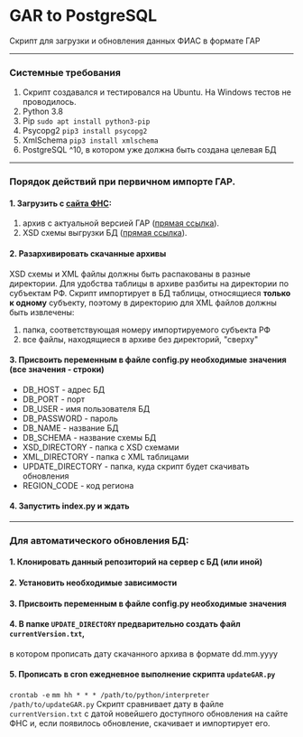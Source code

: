 # GAR to PostgreSQL
Скрипт для загрузки и обновления данных ФИАС в формате ГАР

* * *
### Системные требования
1. Скрипт создавался и тестировался на Ubuntu. На Windows тестов не проводилось.
2. Python 3.8
3. Pip `sudo apt install python3-pip`
4. Psycopg2 `pip3 install psycopg2`
5. XmlSchema `pip3 install xmlschema`
6. PostgreSQL ^10, в котором уже должна быть создана целевая БД
* * *

### Порядок действий при первичном импорте ГАР.

#### 1. Загрузить с [сайта ФНС](https://fias.nalog.ru/Updates):
1. архив с актуальной версией ГАР ([прямая ссылка](http://fias.nalog.ru/Public/Downloads/Actual/gar_xml.zip)).
2. XSD схемы выгрузки БД ([прямая ссылка](https://fias.nalog.ru/docs/gar_schemas.zip)).

#### 2. Разархивировать скачанные архивы
XSD схемы и XML файлы должны быть распакованы в разные директории.
Для удобства таблицы в архиве разбиты на директории по субъектам РФ.
Скрипт импортирует в БД таблицы, относящиеся **только к одному** субъекту,
поэтому в директорию для XML файлов должны быть извлечены:
1. папка, соответствующая номеру импортируемого субъекта РФ
2. все файлы, находящиеся в архиве без директорий, "сверху"

#### 3. Присвоить переменным в файле config.py необходимые значения (все значения - строки)
* DB_HOST - адрес БД
* DB_PORT - порт
* DB_USER - имя пользователя БД
* DB_PASSWORD - пароль
* DB_NAME - название БД
* DB_SCHEMA - название схемы БД
* XSD_DIRECTORY - папка с XSD схемами
* XML_DIRECTORY - папка с XML таблицами
* UPDATE_DIRECTORY - папка, куда скрипт будет скачивать обновления
* REGION_CODE - код региона

#### 4. Запустить index.py и ждать

* * *

### Для автоматического обновления БД:

#### 1. Клонировать данный репозиторий на сервер с БД (или иной)
#### 2. Установить необходимые зависимости
#### 3. Присвоить переменным в файле config.py необходимые значения
#### 4. В папке `UPDATE_DIRECTORY` предварительно создать файл `currentVersion.txt`,
в котором прописать дату скачанного архива в формате dd.mm.yyyy
#### 5. Прописать в cron ежедневное выполнение скрипта `updateGAR.py`
```crontab -e```
```mm hh * * * /path/to/python/interpreter /path/to/updateGAR.py```
Скрипт сравнивает дату в файле `currentVersion.txt` с датой новейшего доступного 
обновления на сайте ФНС и, если появилось обновление, скачивает и импортирует его.